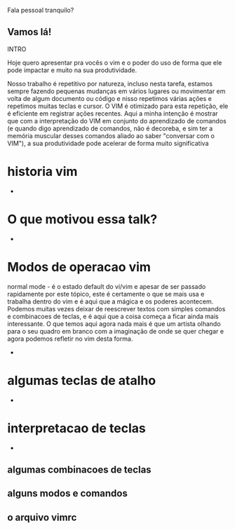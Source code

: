 Fala pessoal tranquilo?

Vamos lá!
---
INTRO

Hoje quero apresentar pra vocês o vim e o  poder do uso de forma que ele pode 
impactar e muito na sua produtividade.

Nosso trabalho é repetitivo por natureza, incluso nesta tarefa, estamos sempre fazendo pequenas mudanças em vários lugares ou movimentar em volta de algum documento ou código e nisso repetimos várias ações e repetimos muitas teclas e cursor.
O VIM é otimizado para esta repetição, ele é eficiente em registrar ações recentes. Aqui a minha intenção é mostrar que com a interpretação do VIM em conjunto do aprendizado de comandos (e quando digo aprendizado de comandos, não é decoreba, e sim ter a memória muscular desses comandos aliado ao saber "conversar com o VIM"), a sua produtividade pode acelerar de forma muito significativa


# historia vim
-
# O que motivou essa talk?
-
# Modos de operacao vim
normal mode - é o estado default do vi/vim e apesar de ser passado rapidamente por este tópico, este é certamente o que se mais usa e trabalha dentro do vim e é aqui que a mágica e os poderes acontecem.
Podemos muitas vezes deixar de reescrever textos com simples comandos e combinacoes de teclas, e é aqui que a coisa começa a ficar ainda mais interessante. O que temos aqui agora nada mais é que um artista olhando para o seu quadro em branco com a imaginação de onde se quer chegar e agora podemos refletir no vim desta forma.

-
# algumas teclas de atalho
-
# interpretacao de teclas
-
algumas combinacoes de teclas
-
alguns modos e comandos
-
o arquivo vimrc
-


